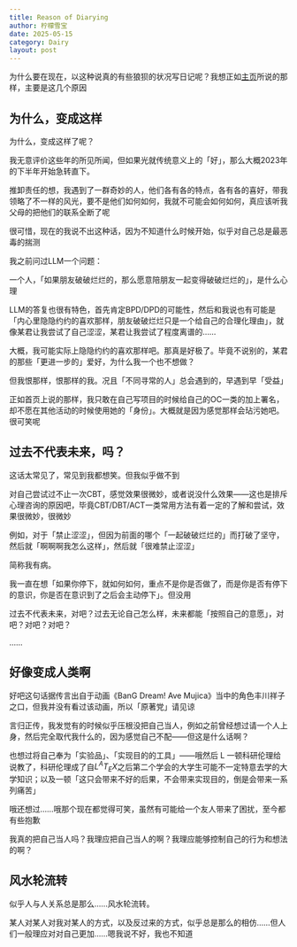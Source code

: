 ```yaml
---
title: Reason of Diarying
author: 柠檬雪宝
date: 2025-05-15
category: Dairy
layout: post
---
```


为什么要在现在，以这种说真的有些狼狈的状况写日记呢？我想正如[主页](/)所说的那样，主要是这几个原因

## 为什么，变成这样

为什么，变成这样了呢？

我无意评价这些年的所见所闻，但如果光就传统意义上的「好」，那么大概2023年的下半年开始急转直下。

推卸责任的想，我遇到了一群奇妙的人，他们各有各的特点，各有各的喜好，带我领略了不一样的风光，要不是他们如何如何，我就不可能会如何如何，真应该听我父母的把他们的联系全断了呢

很可惜，现在的我说不出这种话，因为不知道什么时候开始，似乎对自己总是最恶毒的揣测

我之前问过LLM一个问题：

一个人，「如果朋友破破烂烂的，那么愿意陪朋友一起变得破破烂烂的」，是什么心理

LLM的答复也很有特色，首先肯定BPD/DPD的可能性，然后和我说也有可能是「内心里隐隐约约的喜欢那样，朋友破破烂烂只是一个给自己的合理化理由」，就像某君让我尝试了自己涩涩，某君让我尝试了程度离谱的……

大概，我可能实际上隐隐约约的喜欢那样吧。那真是好极了。毕竟不说别的，某君的那些「更进一步的」爱好，为什么我一个也不想做？

但我恨那样，恨那样的我。况且「不同寻常的人」总会遇到的，早遇到早「受益」

正如首页上说的那样，我只敢在自己写项目的时候给自己的OC一类的加上署名，却不愿在其他活动的时候使用她的「身份」。大概就是因为感觉那样会玷污她吧。很可笑呢

## 过去不代表未来，吗？

这话太常见了，常见到我都想笑。但我似乎做不到

对自己尝试过不止一次CBT，感觉效果很微妙，或者说没什么效果——这也是排斥心理咨询的原因吧，毕竟CBT/DBT/ACT一类常用方法有着一定的了解和尝试，效果很微妙，很微妙

例如，对于「禁止涩涩」，但因为前面的哪个「一起破破烂烂的」而打破了坚守，然后就「啊啊啊我怎么这样」，然后就「很难禁止涩涩」

简称我有病。

我一直在想「如果你停下，就如何如何，重点不是你是否做了，而是你是否有停下的意识，你是否在意识到了之后会主动停下」。但没用

过去不代表未来，对吧？过去无论自己怎么样，未来都能「按照自己的意愿」，对吧？对吧？对吧？

……

## 好像变成人类啊

好吧这句话据传言出自于动画《BanG Dream! Ave Mujica》当中的角色丰川祥子之口，但我并没有看过该动画，所以「原著党」请见谅

言归正传，我发觉有的时候似乎压根没把自己当人，例如之前曾经想过请一个人上身，然后完全取代我什么的，因为感觉自己不配——但这是什么话啊？

也想过将自己奉为「实验品」、「实现目的的工具」——哦然后 L 一顿科研伦理给说教了，科研伦理成了自$L^{A}T_{E}X$之后第二个学会的大学生可能不一定特意去学的大学知识；以及一顿「这只会带来不好的后果，不会带来实现目的，倒是会带来一系列痛苦」

哦还想过……哦那个现在都觉得可笑，虽然有可能给一个友人带来了困扰，至今都有些抱歉

我真的把自己当人吗？我理应把自己当人的啊？我理应能够控制自己的行为和想法的啊？

## 风水轮流转

似乎人与人关系总是那么……风水轮流转。

某人对某人对我对某人的方式，以及反过来的方式，似乎总是那么的相仿……但人们一般理应对对自己更加……嗯我说不好，我也不知道
